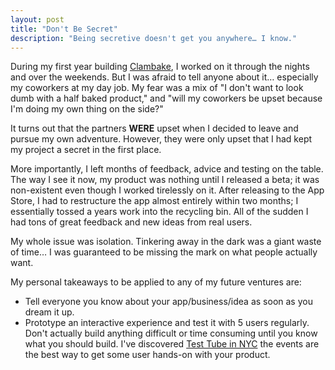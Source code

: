 ```yaml
---
layout: post
title: "Don't Be Secret"
description: "Being secretive doesn't get you anywhere… I know."
---
```


During my first year building [Clambake](http://clambakeapp.com/get-it), I worked on it through the nights and over the weekends. But I was afraid to tell anyone about it… especially my coworkers at my day job. My fear was a mix of "I don't want to look dumb with a half baked product," and "will my coworkers be upset because I'm doing my own thing on the side?"

It turns out that the partners **WERE** upset when I decided to leave and pursue my own adventure. However, they were only upset that I had kept my project a secret in the first place.

More importantly, I left months of feedback, advice and testing on the table. The way I see it now, my product was nothing until I released a beta; it was non-existent even though I worked tirelessly on it. After releasing to the App Store, I had to restructure the app almost entirely within two months; I essentially tossed a years work into the recycling bin. All of the sudden I had tons of great feedback and new ideas from real users.

My whole issue was isolation. Tinkering away in the dark was a giant waste of time… I was guaranteed to be missing the mark on what people actually want.

My personal takeaways to be applied to any of my future ventures are:

* Tell everyone you know about your app/business/idea as soon as you dream it up.
* Prototype an interactive experience and test it with 5 users regularly. Don't actually build anything difficult or time consuming until you know what you should build. I've discovered [Test Tube in NYC](http://www.meetup.com/testtube/) the events are the best way to get some user hands-on with your product.

